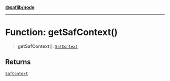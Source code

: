 [**@saflib/node**](../index.md)

***

# Function: getSafContext()

> **getSafContext**(): [`SafContext`](../interfaces/SafContext.md)

## Returns

[`SafContext`](../interfaces/SafContext.md)
